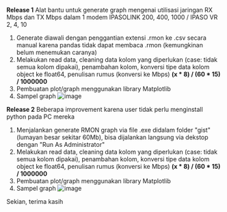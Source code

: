 <b>Release 1</b> Alat bantu untuk generate graph mengenai utilisasi jaringan RX Mbps dan TX Mbps dalam 1 modem IPASOLINK 200, 400, 1000 / IPASO VR 2, 4, 10

  1. Generate diawali dengan penggantian extensi .rmon ke .csv secara manual karena pandas tidak dapat membaca .rmon (kemungkinan belum menemukan caranya)
  2. Melakukan read data, cleaning data kolom yang diperlukan (case: tidak semua kolom dipakai), penambahan kolom, konversi tipe data kolom object ke float64, penulisan rumus (konversi ke Mbps) <b>(x * 8) / (60 * 15) / 1000000</b>
  3. Pembuatan plot/graph menggunakan library Matplotlib
  4. Sampel graph ![image](https://github.com/user-attachments/assets/9fad0528-13c7-44a6-8133-a2b2c8874396)

<b>Release 2</b>
Beberapa improvement karena user tidak perlu menginstall python pada PC mereka

  1. Menjalankan generate RMON graph via file .exe didalam folder "gist" (lumayan besar sekitar 60Mb), bisa dijalankan langsung via dekstop dengan "Run As Administrator"
  2. Melakukan read data, cleaning data kolom yang diperlukan (case: tidak semua kolom dipakai), penambahan kolom, konversi tipe data kolom object ke float64, penulisan rumus (konversi ke Mbps) <b>(x * 8) / (60 * 15) / 1000000</b>
  3. Pembuatan plot/graph menggunakan library Matplotlib
  4. Sampel graph ![image](https://github.com/user-attachments/assets/08c7b73c-ef76-4400-8b3b-6d8dc72c4d71)


Sekian, terima kasih
